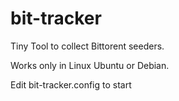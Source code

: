 # bit-tracker
Tiny Tool to collect Bittorent seeders.

Works only in Linux Ubuntu or Debian.

Edit bit-tracker.config to start

